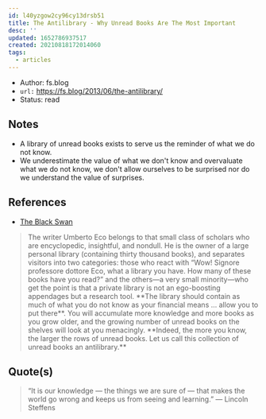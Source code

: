 ```yaml
---
id: l40yzgow2cy96cy13drsb51
title: The Antilibrary - Why Unread Books Are The Most Important
desc: ''
updated: 1652786937517
created: 20210818172014060
tags:
  - articles
---
```


- Author: fs.blog
- `url:` https://fs.blog/2013/06/the-antilibrary/
- Status: read

## Notes

- A library of unread books exists to serve us the reminder of what we do not know.
- We underestimate the value of what we don't know and overvaluate what we do not know, we don't allow ourselves to be surprised nor do we understand the value of surprises.

## References

- [The Black Swan](#The%20Black%20Swan)

> The writer Umberto Eco belongs to that small class of scholars who are encyclopedic, insightful, and nondull. He is the owner of a large personal library (containing thirty thousand books), and separates visitors into two categories: those who react with “Wow\! Signore professore dottore Eco, what a library you have. How many of these books have you read?” and the others—a very small minority—who get the point is that a private library is not an ego-boosting appendages but a research tool. \*\*The library should contain as much of what you do not know as your financial means … allow you to put there\*\*. You will accumulate more knowledge and more books as you grow older, and the growing number of unread books on the shelves will look at you menacingly. \*\*Indeed, the more you know, the larger the rows of unread books. Let us call this collection of unread books an antilibrary.\*\*

## Quote(s)

> “It is our knowledge — the things we are sure of — that makes the world go wrong and keeps us from seeing and learning.” — Lincoln Steffens
